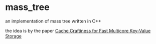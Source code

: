 # mass_tree
an implementation of mass tree written in C++

the idea is by the paper [Cache Craftiness for Fast Multicore Key-Value Storage](https://pdos.csail.mit.edu/papers/masstree:eurosys12.pdf)
